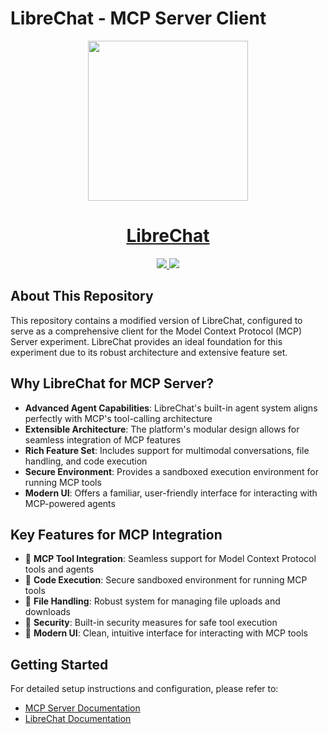 # LibreChat - MCP Server Client

<p align="center">
  <a href="https://librechat.ai">
    <img src="client/public/assets/logo.svg" height="256">
  </a>
  <h1 align="center">
    <a href="https://librechat.ai">LibreChat</a>
  </h1>
</p>

<p align="center">
  <a href="https://discord.librechat.ai"> 
    <img src="https://img.shields.io/discord/1086345563026489514?label=&logo=discord&style=for-the-badge&logoWidth=20&logoColor=white&labelColor=000000&color=blueviolet">
  </a>
  <a href="https://docs.librechat.ai"> 
    <img src="https://img.shields.io/badge/DOCS-blue.svg?style=for-the-badge&logo=read-the-docs&logoColor=white&labelColor=000000&logoWidth=20">
  </a>
</p>

## About This Repository

This repository contains a modified version of LibreChat, configured to serve as a comprehensive client for the Model Context Protocol (MCP) Server experiment. LibreChat provides an ideal foundation for this experiment due to its robust architecture and extensive feature set.

## Why LibreChat for MCP Server?

- **Advanced Agent Capabilities**: LibreChat's built-in agent system aligns perfectly with MCP's tool-calling architecture
- **Extensible Architecture**: The platform's modular design allows for seamless integration of MCP features
- **Rich Feature Set**: Includes support for multimodal conversations, file handling, and code execution
- **Secure Environment**: Provides a sandboxed execution environment for running MCP tools
- **Modern UI**: Offers a familiar, user-friendly interface for interacting with MCP-powered agents

## Key Features for MCP Integration

- 🤖 **MCP Tool Integration**: Seamless support for Model Context Protocol tools and agents
- 🔧 **Code Execution**: Secure sandboxed environment for running MCP tools
- 📁 **File Handling**: Robust system for managing file uploads and downloads
- 🔐 **Security**: Built-in security measures for safe tool execution
- 🎨 **Modern UI**: Clean, intuitive interface for interacting with MCP tools

## Getting Started

For detailed setup instructions and configuration, please refer to:
- [MCP Server Documentation](https://modelcontextprotocol.io)
- [LibreChat Documentation](https://docs.librechat.ai)

